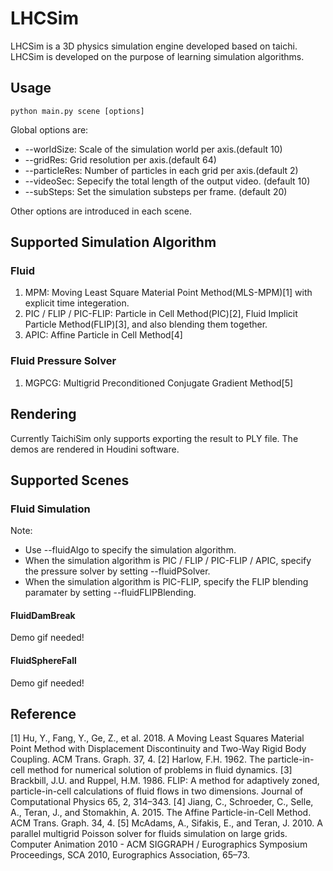 # LHCSim
LHCSim is a 3D physics simulation engine developed based on taichi. LHCSim is developed on the purpose of learning simulation algorithms.

## Usage
```
python main.py scene [options]
```

Global options are:
+ --worldSize: Scale of the simulation world per axis.(default 10)
+ --gridRes: Grid resolution per axis.(default 64)
+ --particleRes: Number of particles in each grid per axis.(default 2)
+ --videoSec: Sepecify the total length of the output video. (default 10)
+ --subSteps: Set the simulation substeps per frame. (default 20)

Other options are introduced in each scene.

## Supported Simulation Algorithm
### Fluid
1. MPM: Moving Least Square Material Point Method(MLS-MPM)[1] with explicit time integeration.
2. PIC / FLIP / PIC-FLIP: Particle in Cell Method(PIC)[2], Fluid Implicit Particle Method(FLIP)[3], and also blending them together.
3. APIC: Affine Particle in Cell Method[4]

### Fluid Pressure Solver
1. MGPCG: Multigrid Preconditioned Conjugate Gradient Method[5]

## Rendering
Currently TaichiSim only supports exporting the result to PLY file. The demos are rendered in Houdini software.

## Supported Scenes
### Fluid Simulation
Note:
+ Use --fluidAlgo to specify the simulation algorithm.
+ When the simulation algorithm is PIC / FLIP / PIC-FLIP / APIC, specify the pressure solver by setting --fluidPSolver.
+ When the simulation algorithm is PIC-FLIP, specify the FLIP blending paramater by setting --fluidFLIPBlending.
#### FluidDamBreak
Demo gif needed!
#### FluidSphereFall
Demo gif needed!

## Reference
[1] Hu, Y., Fang, Y., Ge, Z., et al. 2018. A Moving Least Squares Material Point Method with Displacement Discontinuity and Two-Way Rigid Body Coupling. ACM Trans. Graph. 37, 4.
[2] Harlow, F.H. 1962. The particle-in-cell method for numerical solution of problems in fluid dynamics.
[3] Brackbill, J.U. and Ruppel, H.M. 1986. FLIP: A method for adaptively zoned, particle-in-cell calculations of fluid flows in two dimensions. Journal of Computational Physics 65, 2, 314–343.
[4] Jiang, C., Schroeder, C., Selle, A., Teran, J., and Stomakhin, A. 2015. The Affine Particle-in-Cell Method. ACM Trans. Graph. 34, 4.
[5] McAdams, A., Sifakis, E., and Teran, J. 2010. A parallel multigrid Poisson solver for fluids simulation on large grids. Computer Animation 2010 - ACM SIGGRAPH / Eurographics Symposium Proceedings, SCA 2010, Eurographics Association, 65–73.